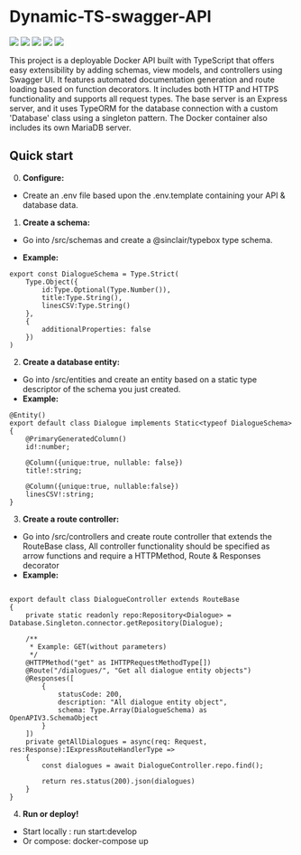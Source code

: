 # Dynamic-TS-swagger-API
 ![](https://img.shields.io/badge/GitHub-100000?style=for-the-badge&logo=github&logoColor=white)
 ![](https://img.shields.io/badge/TypeScript-007ACC?style=for-the-badge&logo=typescript&logoColor=white)
 ![](https://img.shields.io/badge/MariaDB-003545?style=for-the-badge&logo=mariadb&logoColor=white)
 ![](https://img.shields.io/badge/typeorm-007ACC?style=for-the-badge&logo=typescript&logoColor=white)
 ![](https://img.shields.io/static/v1?label=Project%20status:&message=base%20works&color=yellow&style=for-the-badge)

This project is a deployable Docker API built with TypeScript that offers easy extensibility by adding schemas, view models, and controllers using Swagger UI. It features automated documentation generation and route loading based on function decorators. It includes both HTTP and HTTPS functionality and supports all request types. The base server is an Express server, and it uses TypeORM for the database connection with a custom 'Database' class using a singleton pattern. The Docker container also includes its own MariaDB server.

## Quick start 
0. <b>Configure:</b>
- Create an .env file based upon the .env.template containing your API & database data.

1. <b>Create a schema: </b>
- Go into /src/schemas and create a @sinclair/typebox type schema. 

- <b>Example:</b>
```
export const DialogueSchema = Type.Strict(
    Type.Object({
        id:Type.Optional(Type.Number()),
        title:Type.String(),
        linesCSV:Type.String()
    }, 
    {
        additionalProperties: false
    })
)
```

2. <b>Create a database entity: </b>
- Go into /src/entities and create an entity based on a static type descriptor of the schema you just created. 
- <b>Example:</b>
```
@Entity()
export default class Dialogue implements Static<typeof DialogueSchema>
{
    @PrimaryGeneratedColumn()
    id!:number;

    @Column({unique:true, nullable: false})
    title!:string;

    @Column({unique:true, nullable:false})
    linesCSV!:string;
}

```

3. <b> Create a route controller: </b>
- Go into /src/controllers and create route controller that extends the RouteBase class, All controller functionality should be specified as arrow functions and require a HTTPMethod, Route & Responses decorator 
- <b>Example:</b>
```

export default class DialogueController extends RouteBase
{
    private static readonly repo:Repository<Dialogue> = Database.Singleton.connector.getRepository(Dialogue);

    /**
     * Example: GET(without parameters)
     */
    @HTTPMethod("get" as IHTTPRequestMethodType[])
    @Route("/dialogues/", "Get all dialogue entity objects")
    @Responses([
        {
            statusCode: 200,
            description: "All dialogue entity object",
            schema: Type.Array(DialogueSchema) as OpenAPIV3.SchemaObject
        }
    ])
    private getAllDialogues = async(req: Request, res:Response):IExpressRouteHandlerType =>
    {
        const dialogues = await DialogueController.repo.find();

        return res.status(200).json(dialogues)
    }
}
```

4. <b>Run or deploy! </b>
- Start locally : run start:develop
- Or compose: docker-compose up 